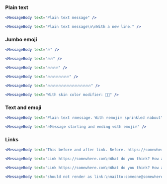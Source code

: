 ### Plain text

```jsx
<MessageBody text="Plain text message" />
```

```jsx
<MessageBody text="Plain text message\n\nWith a new line." />
```

### Jumbo emoji

```jsx
<MessageBody text="🔥" />
```

```jsx
<MessageBody text="🔥🔥" />
```

```jsx
<MessageBody text="🔥🔥🔥🔥" />
```

```jsx
<MessageBody text="🔥🔥🔥🔥🔥🔥🔥🔥" />
```

```jsx
<MessageBody text="🔥🔥🔥🔥🔥🔥🔥🔥🔥🔥🔥🔥🔥🔥🔥🔥" />
```

```jsx
<MessageBody text="With skin color modifier: 👍🏾" />
```

### Text and emoji

```jsx
<MessageBody text="Plain text 🔥message. With 🔥emoji🔥 sprinkled 🔥about" />
```

```jsx
<MessageBody text="🔥Message starting and ending with emoji🔥" />
```

### Links

```jsx
<MessageBody text="This before and after link. Before. https://somewhere.com After." />
```

```jsx
<MessageBody text="Link https://somewhere.com\nWhat do you think? How about this one? \n\nhttps://anotherlink.com" />
```

```jsx
<MessageBody text="Link https://somewhere.com\nWhat do you think? How about this one? \n\nhttps://anotherlink.com" />
```

```jsx
<MessageBody text="should not render as link:\nmailto:someone@somewhere.com\nftp://something.com\n//local/share\n\\local\share\n\nshould render as link:\ngithub.com\nhttps://blah.com" />
```
